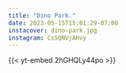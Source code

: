 ```yaml
---
title: "Dino Park."
date: 2023-05-15T15:01:29-07:00
instacover: dino-park.jpg
instagram: CsSQNVjAHvy
---
```


{{< yt-embed 2hGHQLy44po >}}
